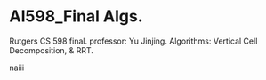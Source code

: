 # AI598_Final Algs.
Rutgers CS 598 final. professor: Yu Jinjing. Algorithms: Vertical Cell Decomposition, &amp; RRT.

naiii